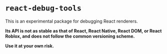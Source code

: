 # `react-debug-tools`

This is an experimental package for debugging React renderers.

**Its API is not as stable as that of React, React Native, React DOM, or React Roblox, and does not follow the common versioning scheme.**

**Use it at your own risk.**
